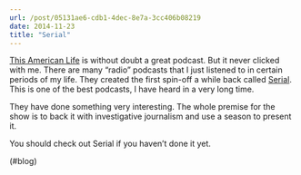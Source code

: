 ```yaml
---
url: /post/05131ae6-cdb1-4dec-8e7a-3cc406b08219
date: 2014-11-23
title: "Serial"
---
```


[This American Life][1] is without doubt a great podcast. But it never clicked with me. There are many &#8220;radio&#8221; podcasts that I just listened to in certain periods of my life. They created the first spin-off a while back called [Serial][2]. This is one of the best podcasts, I have heard in a very long time.



They have done something very interesting. The whole premise for the show is to back it with investigative journalism and use a season to present it.



You should check out Serial if you haven&#8217;t done it yet.



(#blog)



 [1]: http://www.thisamericanlife.org

 [2]: http://serialpodcast.org